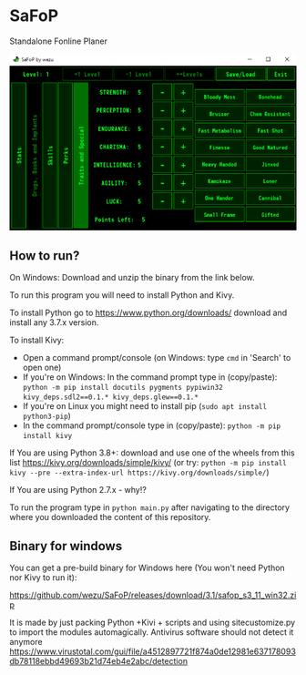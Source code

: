 # SaFoP
Standalone Fonline Planer

![screenshot](https://raw.githubusercontent.com/wezu/SaFoP/master/screenshot.png)

## How to run?
On Windows: Download and unzip the binary from the link below.

To run this program you will need to install Python and Kivy.

To install Python go to https://www.python.org/downloads/ download and install any 3.7.x version.

To install Kivy:
- Open a command prompt/console (on Windows: type `cmd` in 'Search' to open one)
- If you're on Windows: In the command prompt type in (copy/paste):
 `python -m pip install docutils pygments pypiwin32 kivy_deps.sdl2==0.1.* kivy_deps.glew==0.1.*`
- If you're on Linux you might need to install pip (`sudo apt install python3-pip`)
- In the command prompt/console type in (copy/paste): `python -m pip install kivy`

If You are using Python 3.8+: download and use one of the wheels from this list https://kivy.org/downloads/simple/kivy/ (or try: `python -m pip install kivy --pre --extra-index-url https://kivy.org/downloads/simple/`)

If You are using Python 2.7.x - why!?

To run the program type in `python main.py` after navigating to the directory where you downloaded the content of this repository.

## Binary for windows
You can get a pre-build binary for Windows here (You won't need Python nor Kivy to run it):

https://github.com/wezu/SaFoP/releases/download/3.1/safop_s3_11_win32.zip

It is made by just packing Python +Kivi + scripts and using sitecustomize.py to import the modules automagically. Antivirus software should not detect it anymore https://www.virustotal.com/gui/file/a4512897721f874a0de12981e637178093db78118ebbd49693b21d74eb4e2abc/detection
